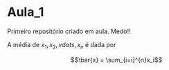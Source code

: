 # Aula_1

Primeiro repositório criado em aula. Medo!!

A média de $x_1, x_2,vdats, x_n$ é dada por

$$\bar{x} = \sum_{i=i}^{n}x_i$$
